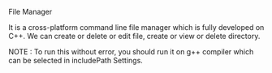 File Manager

It is a cross-platform command line file manager which is fully developed on C++. We can create or delete or edit file, create or view or delete directory.

NOTE : To run this without error, you should run it on g++ compiler which can be selected in includePath Settings.
